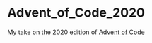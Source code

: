 # Advent_of_Code_2020
My take on the 2020 edition of [Advent of Code](https://adventofcode.com/2020)


